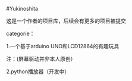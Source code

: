 #Yukinoshita

这是一个作者的项目库，后续会有更多的项目被提交

categorie：

1.一个基于arduino UNO和LCD12864的有趣玩具

注：(屏幕驱动并非本人原创）


2.python播放器（开发中）

